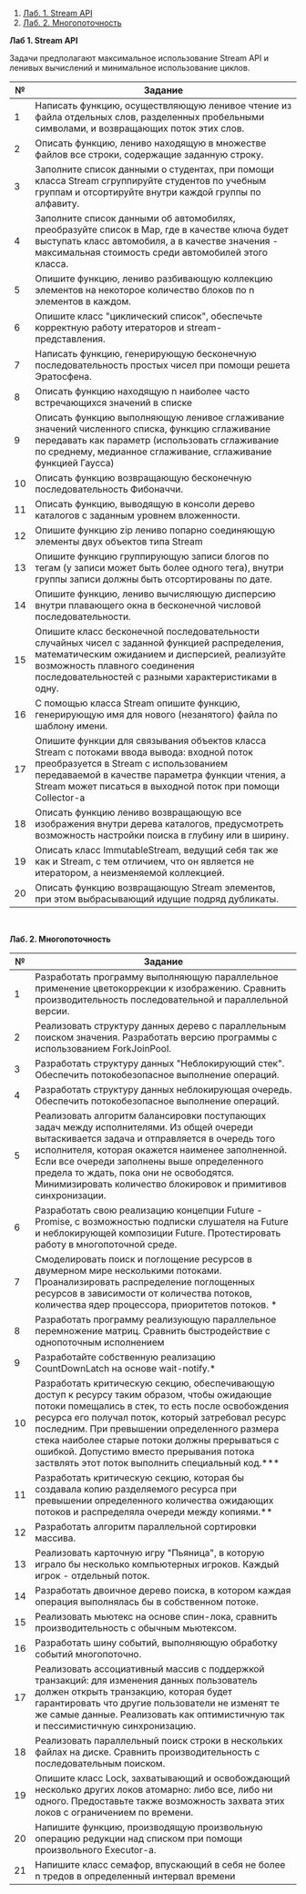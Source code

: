 <ol>
  <li><a href="#n1">Лаб. 1. Stream API</a></li>
  <li><a href="#n2">Лаб. 2. Многопоточность</a></li>
</ol>

<p id="n1"><b>Лаб 1. Stream API</b></p>

Задачи предполагают максимальное использование Stream API и ленивых вычислений и минимальное использование циклов.

| № | Задание |
| --- | --- |
| 1 | Написать функцию, осуществляющую ленивое чтение из файла отдельных слов, разделенных пробельными символами, и возвращающих поток этих слов. |
| 2 | Описать функцию, лениво находящую в множестве файлов все строки, содержащие заданную строку. |
| 3 | Заполните список данными о студентах, при помощи класса Stream сгруппируйте студентов по учебным группам и отсортируйте внутри каждой группы по алфавиту. |
| 4 | Заполните список данными об автомобилях, преобразуйте список в Map, где в качестве ключа будет выступать класс автомобиля, а в качестве значения - максимальная стоимость среди автомобилей этого класса. |
| 5 | Опишите функцию, лениво разбивающую коллекцию элементов на некоторое количество блоков по n элементов в каждом. |
| 6 | Опишите класс &quot;циклический список&quot;, обеспечьте корректную работу итераторов и stream-представления. |
| 7 | Написать функцию, генерирующую бесконечную последовательность простых чисел при помощи решета Эратосфена. |
| 8 | Описать функцию находящую n наиболее часто встречающихся значений в списке |
| 9 | Описать функцию выполняющую ленивое сглаживание значений численного списка, функцию сглаживание передавать как параметр (использовать сглаживание по среднему, медианное сглаживание, сглаживание функцией Гаусса) |
| 10 | Описать функцию возвращающую бесконечную последовательность Фибоначчи. |
| 11 | Описать функцию, выводящую в консоли дерево каталогов с заданным уровнем вложенности. |
| 12 | Опишите функцию zip лениво попарно соединяющую элементы двух объектов типа Stream |
| 13 | Опишите функцию группирующую записи блогов по тегам (у записи может быть более одного тега), внутри группы записи должны быть отсортированы по дате. |
| 14 | Опишите функцию, лениво вычисляющую дисперсию внутри плавающего окна в бесконечной числовой последовательности. |
| 15 | Опишите класс бесконечной последовательности случайных чисел с заданной функцией распределения, математическим ожиданием и дисперсией, реализуйте возможность плавного соединения последовательностей с разными характеристиками в одну. |
| 16 | С помощью класса Stream опишите функцию, генерирующую имя для нового (незанятого) файла по шаблону имени. |
| 17 | Опишите функции для связывания объектов класса Stream с потоками ввода вывода: входной поток преобразуется в Stream с использованием передаваемой в качестве параметра функции чтения, а Stream может писаться в выходной поток при помощи Collector-а |
| 18 | Описать функцию лениво возвращающую все изображения внутри дерева каталогов, предусмотреть возможность настройки поиска в глубину или в ширину. |
| 19 | Описать класс ImmutableStream, ведущий себя так же как и Stream, с тем отличием, что он является не итератором, а неизменяемой коллекцией. |
| 20 | Описать функцию возвращающую Stream элементов, при этом выбрасывающий идущие подряд дубликаты. |

<br><p id="n2"><b>Лаб. 2. Многопоточность</b></p>

| № | Задание |
| --- | --- |
| 1 | Разработать программу выполняющую параллельное применение цветокоррекции к изображению. Сравнить производительность последовательной и параллельной версии. |
| 2 | Реализовать структуру данных дерево с параллельным поиском значения. Разработать версию программы с использованием ForkJoinPool. |
| 3 | Разработать структуру данных &quot;Неблокирующий стек&quot;. Обеспечить потокобезопасное выполнение операций. |
| 4 | Разработать структуру данных неблокирующая очередь. Обеспечить потокобезопасное выполнение операций. |
| 5 | Реализовать алгоритм балансировки поступающих задач между исполнителями. Из общей очереди вытаскивается задача и отправляется в очередь того исполнителя, которая окажется наименее заполненной. Если все очереди заполнены выше определенного предела то ждать, пока они не освободятся. Минимизировать количество блокировок и примитивов синхронизации. |
| 6 | Разработать свою реализацию концепции Future - Promise, с возможностью подписки слушателя на Future и неблокирующей композиции Future. Протестировать работу в многопоточной среде. |
| 7 | Смоделировать поиск и поглощение ресурсов в двумерном мире несколькими потоками. Проанализировать распределение поглощенных ресурсов в зависимости от количества потоков, количества ядер процессора, приоритетов потоков. \* |
| 8 | Разработать программу реализующую параллельное перемножение матриц. Сравнить быстродействие с однопоточным исполнением |
| 9 | Разработайте собственную реализацию CountDownLatch на основе wait-notify.\* |
| 10 | Разработать критическую секцию, обеспечивающую доступ к ресурсу таким образом, чтобы ожидающие потоки помещались в стек, то есть после освобождения ресурса его получал поток, который затребовал ресурс последним. При превышении определенного размера стека наиболее старые потоки должны прерываться с ошибкой. Допустимо вместо прерывания потока заствлять этот поток выполнить специальный код.\*\*\* |
| 11 | Разработать критическую секцию, которая бы создавала копию разделяемого ресурса при превышении определенного количества ожидающих потоков и распределяла очереди между копиями.\*\* |
| 12 | Разработать алгоритм параллельной сортировки массива. |
| 13 | Реализовать карточную игру &quot;Пьяница&quot;, в которую играло бы несколько компьютерных игроков. Каждый игрок - отдельный поток. |
| 14 | Разработать двоичное дерево поиска, в котором каждая операция выполнялась бы в собственном потоке. |
| 15 | Реализовать мьютекс на основе спин-лока, сравнить производительность с обычным мьютексом. |
| 16 | Разработать шину событий, выполняющую обработку событий многопоточно. |
| 17 | Реализовать ассоциативный массив с поддержкой транзакций: для изменения данных пользователь должен открыть транзакцию, которая будет гарантировать что другие пользователи не изменят те же самые данные. Реализовать как оптимистичную так и пессимистичную синхронизацию. |
| 18 | Реализовать параллельный поиск строки в нескольких файлах на диске. Сравнить производительность с последовательным поиском. |
| 19 | Опишите класс Lock, захватывающий и освобождающий несколько других локов атомарно: либо все, либо ни одного. Предоставьте также возможность захвата этих локов с ограничением по времени. |
| 20 | Напишите функцию, производящую произвольную операцию редукции над списком при помощи произвольного Executor-а. |
| 21 | Напишите класс семафор, впускающий в себя не более n тредов в определенный интервал времени |
